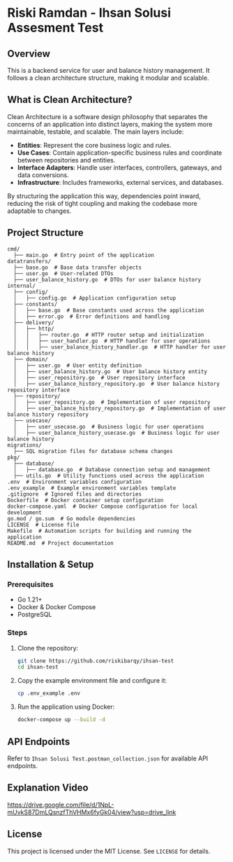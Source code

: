 # Riski Ramdan - Ihsan Solusi Assesment Test

## Overview

This is a backend service for user and balance history management. It follows a clean architecture structure, making it modular and scalable.

## What is Clean Architecture?

Clean Architecture is a software design philosophy that separates the concerns of an application into distinct layers, making the system more maintainable, testable, and scalable. The main layers include:

-   **Entities**: Represent the core business logic and rules.
-   **Use Cases**: Contain application-specific business rules and coordinate between repositories and entities.
-   **Interface Adapters**: Handle user interfaces, controllers, gateways, and data conversions.
-   **Infrastructure**: Includes frameworks, external services, and databases.

By structuring the application this way, dependencies point inward, reducing the risk of tight coupling and making the codebase more adaptable to changes.

## Project Structure

```
cmd/
  ├── main.go  # Entry point of the application
datatransfers/
  ├── base.go  # Base data transfer objects
  ├── user.go  # User-related DTOs
  ├── user_balance_history.go  # DTOs for user balance history
internal/
  ├── config/
  │   ├── config.go  # Application configuration setup
  ├── constants/
  │   ├── base.go  # Base constants used across the application
  │   ├── error.go  # Error definitions and handling
  ├── delivery/
  │   ├── http/
  │   │   ├── router.go  # HTTP router setup and initialization
  │   │   ├── user_handler.go  # HTTP handler for user operations
  │   │   ├── user_balance_history_handler.go  # HTTP handler for user balance history
  ├── domain/
  │   ├── user.go  # User entity definition
  │   ├── user_balance_history.go  # User balance history entity
  │   ├── user_repository.go  # User repository interface
  │   ├── user_balance_history_repository.go  # User balance history repository interface
  ├── repository/
  │   ├── user_repository.go  # Implementation of user repository
  │   ├── user_balance_history_repository.go  # Implementation of user balance history repository
  ├── usecase/
  │   ├── user_usecase.go  # Business logic for user operations
  │   ├── user_balance_history_usecase.go  # Business logic for user balance history
migrations/
  ├── SQL migration files for database schema changes
pkg/
  ├── database/
  │   ├── database.go  # Database connection setup and management
  ├── utils.go  # Utility functions used across the application
.env  # Environment variables configuration
.env_example  # Example environment variables template
.gitignore  # Ignored files and directories
Dockerfile  # Docker container setup configuration
docker-compose.yaml  # Docker Compose configuration for local development
go.mod / go.sum  # Go module dependencies
LICENSE  # License file
Makefile  # Automation scripts for building and running the application
README.md  # Project documentation
```

## Installation & Setup

### Prerequisites

-   Go 1.21+
-   Docker & Docker Compose
-   PostgreSQL

### Steps

1.  Clone the repository:
    ```sh
    git clone https://github.com/riskibarqy/ihsan-test
    cd ihsan-test
    ```
2.  Copy the example environment file and configure it:
    ```sh
    cp .env_example .env
    ```
    
3.  Run the application using Docker:
    ```sh
    docker-compose up --build -d
    ```
    
## API Endpoints

Refer to `Ihsan Solusi Test.postman_collection.json` for available API endpoints.

## Explanation Video

https://drive.google.com/file/d/1NpL-mUvkS87DmLQsnzfThVHMx6fyGk04/view?usp=drive_link

## License

This project is licensed under the MIT License. See `LICENSE` for details.
